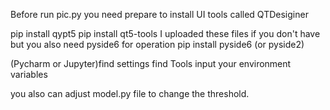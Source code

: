 Before run pic.py you need prepare to install UI tools called QTDesiginer

pip install qypt5
pip install qt5-tools
I uploaded these files if you don't have but  you also need pyside6 for operation
pip install pyside6 (or pyside2)



(Pycharm or Jupyter)find settings find Tools input your environment variables

you also can adjust model.py file to change the threshold.
